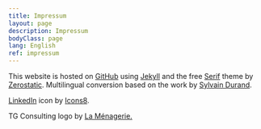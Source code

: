 ```yaml
---
title: Impressum
layout: page
description: Impressum
bodyClass: page
lang: English
ref: impressum
---
```


This website is hosted on [GitHub](https://github.com/timtomch/tgconsulting.ca) using [Jekyll](https://jekyllrb.com/) and the free 
[Serif](https://www.zerostatic.io/theme/jekyll-serif/) theme by [Zerostatic](https://www.zerostatic.io/).
Multilingual conversion based on the work by [Sylvain Durand](https://sylvaindurand.org/making-jekyll-multilingual/).

[LinkedIn](https://icons8.com/icon/8808/linkedin) icon by [Icons8](https://icons8.com).

TG Consulting logo by [La Ménagerie.](http://lamenagerie.ch/)
